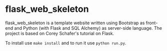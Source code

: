 # flask_web_skeleton
flask_web_skeleton is a template website written using Bootstrap as front-end and Python (with Flask and SQL Alchemy) as server-side language.
The project is based on Corey Schafer's tutorial on Flask.

To install use `make install` and to run it use `python run.py`.

